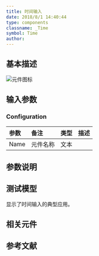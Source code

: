 ```yaml
---
title: 时间输入
date: 2018/8/1 14:40:44
type: components
classname: _Time
symbol: Time
author: 
---
```

## <span id="comp_desc">基本描述</span>
![元件图标]()

## <span id="comp_params">输入参数</span>
### <span id="comp_params_group_Configuration">Configuration</span>
| 参数 | 备注 | 类型 | 描述 |
| :--- | :--- | :--: | :--- |
| <span id="comp_params_param_Name">Name</span> | 元件名称 | 文本 |  |

[Name]: #comp_params_param_Name "Name"


## <span id="comp_remarks">参数说明</span>


## <span id="comp_example">测试模型</span>
[<test name>](<test link>)显示了时间输入的典型应用。

## <span id="comp_seealso">相关元件</span>

## <span id="comp_ref">参考文献</span>



